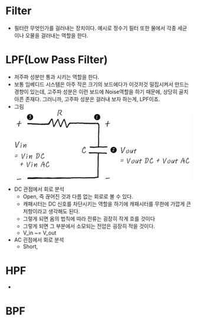 # Filter
- 필터란 무엇인가를 걸러내는 장치이다. 예시로 정수기 필터 또한 물에서 각종 세균이나 오물을 걸러내는 역할을 한다.

# LPF(Low Pass Filter)
- 저주파 성분만 통과 시키는 역할을 한다. 
- 보통 임베디드 시스템은 아주 작은 크기의 보드에다가 이것저것 밀집시켜서 만드는 경향이 있는데, 고주파 성분은 이런 보드에 Noise역할을 하기 때문에, 상당히 골치 아픈 존재다. 그러니까, 고주파 성분은 걸러내 보자 하는게, LPF이죠.
- 그림
![alt text](image.png)
- DC 관점에서 회로 분석
    - Open, 즉 끊어진 것과 다름 없는 회로로 볼 수 있다.
    - 캐패시터는 DC 신호를 차단시키는 역할을 하기에 캐패시터를 무한에 가깝게 큰 저항이라고 생각해도 된다.
    - 그렇게 되면 옴의 법칙에 따라 전류는 굉장히 작게 흐를 것이다
    - 그렇게 되면 그 부분에서 소모되는 전압은 굉장히 적을 것이다.
    - V_in ~= V_out
- AC 괸점에서 회로 분석
    - Short, 

# HPF
- 

# BPF